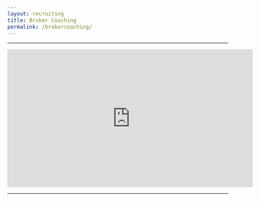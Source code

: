 ```yaml
---
layout: recruiting
title: Broker Coaching
permalink: /brokercoaching/
---
```


<hr>

<iframe width="560" height="315" src="https://www.youtube.com/embed/L3yzHyOXdZ8" title="YouTube video player" frameborder="0" allow="accelerometer; autoplay; clipboard-write; encrypted-media; gyroscope; picture-in-picture" allowfullscreen></iframe>

<hr>
